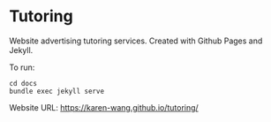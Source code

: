 # Tutoring

Website advertising tutoring services. Created with Github Pages and Jekyll.

To run:
```
cd docs
bundle exec jekyll serve
```

Website URL: https://karen-wang.github.io/tutoring/